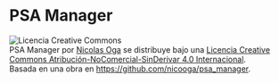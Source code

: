 PSA Manager
===========

<ma rel="license" href="http://creativecommons.org/licenses/by-nc-nd/4.0/deed.es">
<img alt="Licencia Creative Commons" style="border-width:0" src="http://i.creativecommons.org/l/by-nc-nd/4.0/88x31.png" />
</a>
<br />
<span xmlns:dct="http://purl.org/dc/terms/" property="dct:title">PSA Manager</span> por <a xmlns:cc="http://creativecommons.org/ns#" href="https://plus.google.com/u/0/115826116306883610883" property="cc:attributionName" rel="cc:attributionURL">Nicolas Oga</a> se distribuye bajo una <a rel="license" href="http://creativecommons.org/licenses/by-nc-nd/4.0/deed.es">Licencia Creative Commons Atribución-NoComercial-SinDerivar 4.0 Internacional</a>.<br />Basada en una obra en <a xmlns:dct="http://purl.org/dc/terms/" href="https://github.com/nicooga/psa_manager" rel="dct:source">https://github.com/nicooga/psa_manager</a>.
